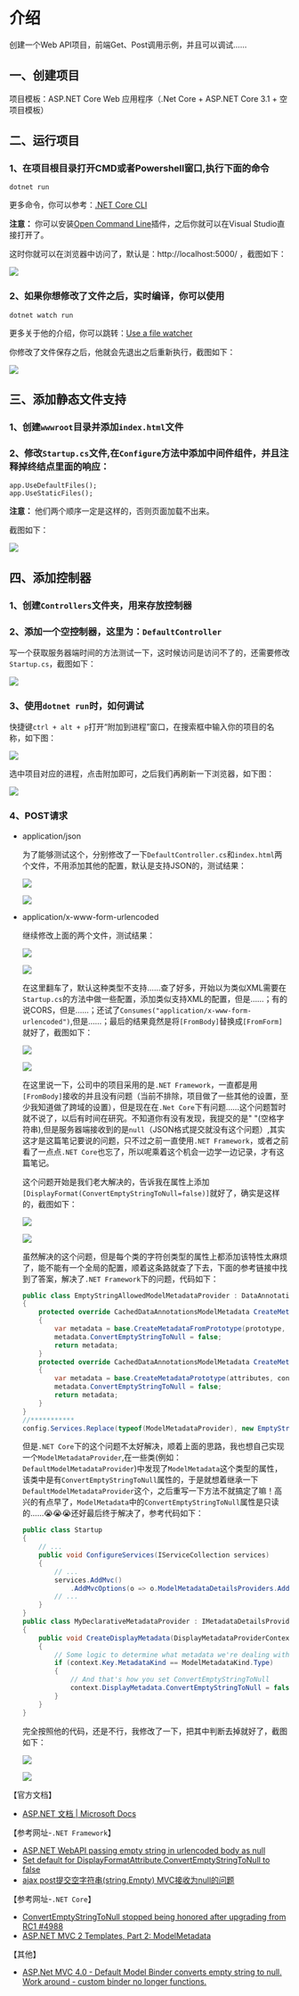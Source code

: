 # 介绍  
创建一个Web API项目，前端Get、Post调用示例，并且可以调试……  
## 一、创建项目
项目模板：ASP.NET Core Web 应用程序（.Net Core + ASP.NET Core 3.1 + 空项目模板）
## 二、运行项目
### 1、在项目根目录打开CMD或者Powershell窗口,执行下面的命令
    dotnet run
   更多命令，你可以参考：[.NET Core CLI](https://docs.microsoft.com/zh-cn/dotnet/core/tools/)

   **注意：** 你可以安装[Open Command Line](https://marketplace.visualstudio.com/items?itemName=MadsKristensen.OpenCommandLine)插件，之后你就可以在Visual Studio直接打开了。  

   这时你就可以在浏览器中访问了，默认是：http://localhost:5000/ ，截图如下：  
   
   ![](./images/1.png)

### 2、如果你想修改了文件之后，实时编译，你可以使用
    dotnet watch run  
   更多关于他的介绍，你可以跳转：[Use a file watcher](https://docs.microsoft.com/zh-cn/aspnet/core/tutorials/dotnet-watch)  
   
   你修改了文件保存之后，他就会先退出之后重新执行，截图如下：  
   
   ![](./images/2.png)  
## 三、添加静态文件支持
### 1、创建`wwwroot`目录并添加`index.html`文件
### 2、修改`Startup.cs`文件,在`Configure`方法中添加中间件组件，并且注释掉终结点里面的响应：
    app.UseDefaultFiles();
    app.UseStaticFiles();  
   **注意：** 他们两个顺序一定是这样的，否则页面加载不出来。     
   
   截图如下：  
   
   ![](./images/3.png)
## 四、添加控制器
### 1、创建`Controllers`文件夹，用来存放控制器
### 2、添加一个空控制器，这里为：`DefaultController`   
写一个获取服务器端时间的方法测试一下，这时候访问是访问不了的，还需要修改`Startup.cs`，截图如下：  

![](./images/4.png)  
### 3、使用`dotnet run`时，如何调试  
快捷键`ctrl + alt + p`打开“附加到进程”窗口，在搜索框中输入你的项目的名称，如下图：  

![](./images/5.png)    

选中项目对应的进程，点击附加即可，之后我们再刷新一下浏览器，如下图：

![](./images/6.png) 
### 4、POST请求
* application/json  

    为了能够测试这个，分别修改了一下`DefaultController.cs`和`index.html`两个文件，不用添加其他的配置，默认是支持JSON的，测试结果：  
    
    ![](./images/7-1.png)  
    
    ![](./images/7-2.png)
* application/x-www-form-urlencoded  
  
    继续修改上面的两个文件，测试结果：
    
    ![](./images/8-1.png)  
    
    ![](./images/8-2.png)  

    在这里翻车了，默认这种类型不支持……查了好多，开始以为类似XML需要在`Startup.cs`的方法中做一些配置，添加类似支持XML的配置，但是……；有的说CORS，但是……；还试了`Consumes("application/x-www-form-urlencoded")`,但是……；最后的结果竟然是将`[FromBody]`替换成`[FromForm]`就好了，截图如下：

    ![](./images/9-1.png)  

    ![](./images/9-2.png)  

    在这里说一下，公司中的项目采用的是`.NET Framework`，一直都是用`[FromBody]`接收的并且没有问题（当前不排除，项目做了一些其他的设置，至少我知道做了跨域的设置），但是现在在`.Net Core`下有问题……这个问题暂时就不说了，以后有时间在研究。不知道你有没有发现，我提交的是"      "(空格字符串),但是服务器端接收到的是`null`（JSON格式提交就没有这个问题）,其实这才是这篇笔记要说的问题，只不过之前一直使用`.NET Framework`，或者之前看了一点点`.NET Core`也忘了，所以呢乘着这个机会一边学一边记录，才有这篇笔记。  
    
    这个问题开始是我们老大解决的，告诉我在属性上添加`[DisplayFormat(ConvertEmptyStringToNull=false)]`就好了，确实是这样的，截图如下：  

    ![](./images/10-1.png)  

    ![](./images/10-2.png)  

    虽然解决的这个问题，但是每个类的字符创类型的属性上都添加该特性太麻烦了，能不能有一个全局的配置，顺着这条路就查了下去，下面的参考链接中找到了答案，解决了`.NET Framework`下的问题，代码如下：
    ```c#
    public class EmptyStringAllowedModelMetadataProvider : DataAnnotationsModelMetadataProvider
    {
        protected override CachedDataAnnotationsModelMetadata CreateMetadataFromPrototype(CachedDataAnnotationsModelMetadata prototype, Func<object> modelAccessor)
        {
            var metadata = base.CreateMetadataFromPrototype(prototype, modelAccessor);
            metadata.ConvertEmptyStringToNull = false;
            return metadata;
        }
        protected override CachedDataAnnotationsModelMetadata CreateMetadataPrototype(IEnumerable<Attribute> attributes, Type containerType, Type modelType, string propertyName)
        {
            var metadata = base.CreateMetadataPrototype(attributes, containerType, modelType, propertyName);
            metadata.ConvertEmptyStringToNull = false;
            return metadata;
        }
    }
    //***********
    config.Services.Replace(typeof(ModelMetadataProvider), new EmptyStringAllowedModelMetadataProvider());  
    ```  
    但是`.NET Core`下的这个问题不太好解决，顺着上面的思路，我也想自己实现一个`ModelMetadataProvider`,在一些类(例如：`DefaultModelMetadataProvider`)中发现了`ModelMetadata`这个类型的属性，该类中是有`ConvertEmptyStringToNull`属性的，于是就想着继承一下`DefaultModelMetadataProvider`这个，之后重写一下方法不就搞定了嘛！高兴的有点早了，`ModelMetadata`中的`ConvertEmptyStringToNull`属性是只读的……😭😭😭还好最后终于解决了，参考代码如下：
    ```c#
    public class Startup
    {
        // ...
        public void ConfigureServices(IServiceCollection services)
        {
            // ...
            services.AddMvc()
                .AddMvcOptions(o => o.ModelMetadataDetailsProviders.Add(new MyDeclarativeMetadataProvider()));
            // ...
        }
    }
    public class MyDeclarativeMetadataProvider : IMetadataDetailsProvider, IDisplayMetadataProvider
    {
        public void CreateDisplayMetadata(DisplayMetadataProviderContext context)
        {
            // Some logic to determine what metadata we're dealing with here, for example:
            if (context.Key.MetadataKind == ModelMetadataKind.Type)
            {
                // And that's how you set ConvertEmptyStringToNull
                context.DisplayMetadata.ConvertEmptyStringToNull = false;
            }
        }
    }
    ```  
    
    完全按照他的代码，还是不行，我修改了一下，把其中判断去掉就好了，截图如下：  

    ![](./images/11-1.png)  

    ![](./images/11-2.png)  

【官方文档】
* [ASP.NET 文档 | Microsoft Docs](https://docs.microsoft.com/zh-cn/aspnet/core)  

【参考网址-`.NET Framework`】
* [ASP.NET WebAPI passing empty string in urlencoded body as null](https://stackoverflow.com/questions/14521741/asp-net-webapi-passing-empty-string-in-urlencoded-body-as-null)  
* [Set default for DisplayFormatAttribute.ConvertEmptyStringToNull to false](https://stackoverflow.com/questions/20308201/set-default-for-displayformatattribute-convertemptystringtonull-to-false/36558116#36558116)  
* [ajax post提交空字符串(string.Empty) MVC接收为null的问题](https://www.cnblogs.com/dansediao/p/8253114.html)  

【参考网址-`.NET Core`】
* [ConvertEmptyStringToNull stopped being honored after upgrading from RC1 #4988](https://github.com/aspnet/Mvc/issues/4988)  
* [ASP.NET MVC 2 Templates, Part 2: ModelMetadata](https://bradwilson.typepad.com/blog/2009/10/aspnet-mvc-2-templates-part-2-modelmetadata.html)  

【其他】
* [ASP.Net MVC 4.0 - Default Model Binder converts empty string to null. Work around - custom binder no longer functions.](https://forums.asp.net/t/1934436.aspx?ASP+Net+MVC+4+0+Default+Model+Binder+converts+empty+string+to+null+Work+around+custom+binder+no+longer+functions+)   